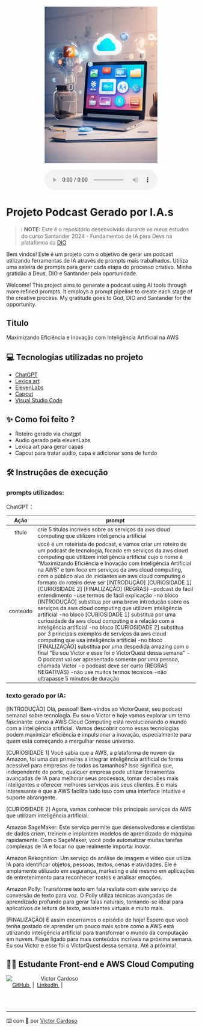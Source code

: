 <p align="center">
<img 
    src="./assets/image/cloudcomputingAi.png"
    width="300"
/>
</p>

<div align="center">
    <audio src="assets/audio/elevenlabs_audio.mp3" controls title="Podcast editado"></audio>
</div>

# Projeto Podcast Gerado por I.A.s

 > ℹ️ **NOTE:** Este é o repositório desenvolvido durante os meus estudos do curso Santander 2024 - Fundamentos de IA para Devs na plataforma da [DIO](https://dio.me)

Bem vindos! Este é um projeto com o objetivo de gerar um podcast utilizando ferramentas de IA através de prompts mais trabalhados. Utiliza uma esteira de prompts para gerar cada etapa do processo criativo. Minha gratidão a Deus, DIO e Santander pela oportunidade.

Welcome! This project aims to generate a podcast using AI tools through more refined prompts. It employs a prompt pipeline to create each stage of the creative process. My gratitude goes to God, DIO and Santander for the opportunity.

## Titulo
Maximizando Eficiência e Inovação com Inteligência Artificial na AWS

## 💻 Tecnologias utilizadas no projeto

- [ChatGPT](https://chat.openai.com/) 
- [Lexica art](https://lexica.art/)
- [ElevenLabs](https://beta.elevenlabs.io/)
- [Capcut](https://www.capcut.com/pt-br/)
- [Visual Studio Code](https://code.visualstudio.com/)

## ✨ Como foi feito ?

- Roteiro gerado via chatgpt
- Audio gerado pela elevenLabs
- Lexica art para gerar capas
- Capcut para tratar aúdio, capa e adicionar sons de fundo

## 🛠️ Instruções de execução

### prompts utilizados: 

ChatGPT：

|   Ação   | prompt                                                                                                                                                                                                                                                                         |
| :------: | ------------------------------------------------------------------------------------------------------------------------------------------------------------------------------------------------------------------------------------------------------------------------------ |
|  título  | crie 5 titulos incriveis sobre os serviços da aws cloud computing que utilizem inteligencia artificial                                                                                                                                                                                                    |
| conteúdo | você é um roteirista de podcast, e vamos criar um roteiro de um podcast de tecnologia, focado em serviços da aws cloud computing que utilizem inteligência artificial cujo o nome é "Maximizando Eficiência e Inovação com Inteligência Artificial na AWS" e tem foco em serviços da aws cloud computing, com o público alvo de iniciantes em aws cloud computing o formato do roteiro deve ser [INTRODUÇÃO] [CURIOSIDADE 1] [CURIOSIDADE 2] [FINALIZAÇÃO] {REGRAS} -podcast de fácil entendimento -use termos de fácil explicação -no bloco [INTRODUÇÃO] substitua por uma breve introdução sobre os serviços da aws cloud computing que utilizem inteligência artificial -no bloco [CURIOSIDADE 1] substitua por uma curiosidade da aws cloud computing e a relação com a inteligência artificial -no bloco [CURIOSIDADE 2] substitua por 3 principais exemplos de serviços da aws cloud computing que usa inteligência artificial -no bloco [FINALIZAÇÃO] substitua por uma despedida amazing com o final "Eu sou Victor e esse foi o VictorQuest dessa semana" -O podcast vai ser apresentado somente por uma pessoa, chamada Victor -o podcast deve ser curto {REGRAS NEGATIVAS} -não use muitos termos técnicos -não ultrapasse 5 minutos de duração |

### texto gerado por IA:

[INTRODUÇÃO]
Olá, pessoal! Bem-vindos ao VictorQuest, seu podcast semanal sobre tecnologia. Eu sou o Victor e hoje vamos explorar um tema fascinante: como a AWS Cloud Computing está revolucionando o mundo com a inteligência artificial. Vamos descobrir como essas tecnologias podem maximizar eficiência e impulsionar a inovação, especialmente para quem está começando a mergulhar nesse universo.

[CURIOSIDADE 1]
Você sabia que a AWS, a plataforma de nuvem da Amazon, foi uma das primeiras a integrar inteligência artificial de forma acessível para empresas de todos os tamanhos? Isso significa que, independente do porte, qualquer empresa pode utilizar ferramentas avançadas de IA para melhorar seus processos, tomar decisões mais inteligentes e oferecer melhores serviços aos seus clientes. E o mais interessante é que a AWS facilita tudo isso com uma interface intuitiva e suporte abrangente.

[CURIOSIDADE 2]
Agora, vamos conhecer três principais serviços da AWS que utilizam inteligência artificial:

Amazon SageMaker: Este serviço permite que desenvolvedores e cientistas de dados criem, treinem e implantem modelos de aprendizado de máquina rapidamente. Com o SageMaker, você pode automatizar muitas tarefas complexas de IA e focar no que realmente importa: inovar.

Amazon Rekognition: Um serviço de análise de imagem e vídeo que utiliza IA para identificar objetos, pessoas, textos, cenas e atividades. Ele é amplamente utilizado em segurança, marketing e até mesmo em aplicações de entretenimento para reconhecer rostos e analisar emoções.

Amazon Polly: Transforme texto em fala realista com este serviço de conversão de texto para voz. O Polly utiliza técnicas avançadas de aprendizado profundo para gerar falas naturais, tornando-se ideal para aplicativos de leitura de texto, assistentes virtuais e muito mais.

[FINALIZAÇÃO]
E assim encerramos o episódio de hoje! Espero que você tenha gostado de aprender um pouco mais sobre como a AWS está utilizando inteligência artificial para transformar o mundo da computação em nuvem. Fique ligado para mais conteúdos incríveis na próxima semana. Eu sou Victor e esse foi o VictorQuest dessa semana. Até a próxima!

## 👨‍💻 Estudante Front-end e AWS Cloud Computing

<p>
    <img 
      align=left 
      margin=10 
      width=80 
      src="https://github.com/VictorSamuraiWol.png"
    />
    <p>&nbsp&nbsp&nbspVictor Cardoso<br>
    &nbsp&nbsp&nbsp
    <a 
        href="https://github.com/VictorSamuraiWol">
        GitHub
    </a>
    &nbsp;|&nbsp;
    <a 
        href="https://www.linkedin.com/in/victor-cardoso-cloud-front/">
        LinkedIn
    </a>
    &nbsp;|&nbsp;
    </p>
</p>
<br/><br/>

---

⌨️ com 💚 por [Victor Cardoso](https://github.com/VictorSamuraiWol)